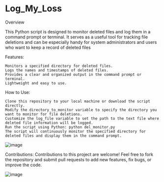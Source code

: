 # Log_My_Loss
Overview

This Python script is designed to monitor deleted files and log them in a command prompt or terminal. It serves as a useful tool for tracking file deletions and can be especially handy for system administrators and users who want to keep a record of deleted files


Features:

    Monitors a specified directory for deleted files.
    Logs the names and timestamps of deleted files.
    Provides a clear and organized output in the command prompt or terminal.
    Lightweight and easy to use.

How to Use:

    Clone this repository to your local machine or download the script directly.
    Modify the directory_to_monitor variable to specify the directory you want to monitor for file deletions.
    Customize the log_file variable to set the path to the text file where deleted file information will be logged.
    Run the script using Python: python del_monitor.py
    The script will continuously monitor the specified directory for deleted files and display them in the command prompt.

![image](https://github.com/Nxirm/Delete_monitor/assets/86094721/625ab941-7226-4933-82ad-25bfbc667c4e)

Contributions:
Contributions to this project are welcome! Feel free to fork the repository and submit pull requests to add new features, fix bugs, or improve the code.





![image](https://github.com/Nxirm/Delete_monitor/assets/86094721/b581c925-3dd9-4f69-8cd0-dfae5646de72)

    

